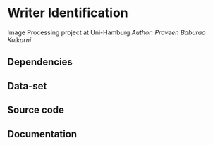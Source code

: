 
# Writer Identification
Image Processing project at Uni-Hamburg
*Author: Praveen Baburao Kulkarni*

## Dependencies

## Data-set 

## Source code

## Documentation
